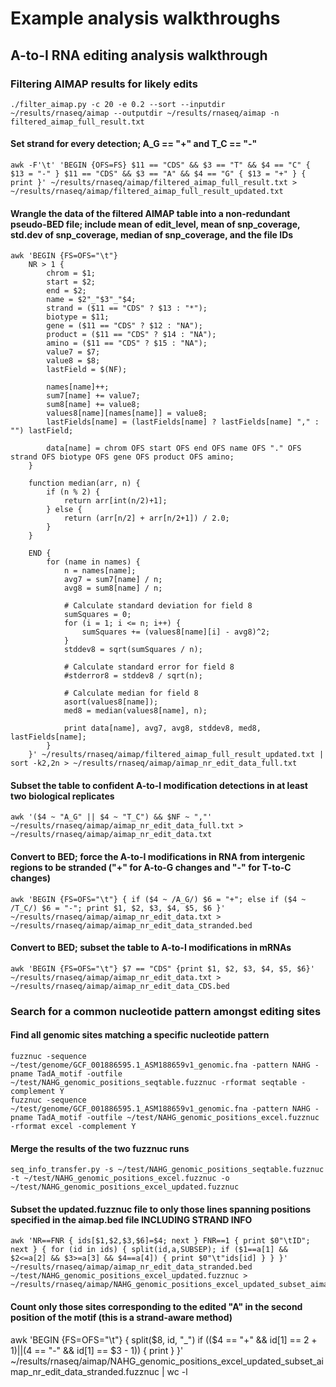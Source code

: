 # Example analysis walkthroughs

## A-to-I RNA editing analysis walkthrough

### Filtering AIMAP results for likely edits
```
./filter_aimap.py -c 20 -e 0.2 --sort --inputdir ~/results/rnaseq/aimap --outputdir ~/results/rnaseq/aimap -n filtered_aimap_full_result.txt
```

#### Set strand for every detection; A_G == "+" and T_C == "-"
```
awk -F'\t' 'BEGIN {OFS=FS} $11 == "CDS" && $3 == "T" && $4 == "C" { $13 = "-" } $11 == "CDS" && $3 == "A" && $4 == "G" { $13 = "+" } { print }' ~/results/rnaseq/aimap/filtered_aimap_full_result.txt > ~/results/rnaseq/aimap/filtered_aimap_full_result_updated.txt
```

#### Wrangle the data of the filtered AIMAP table into a non-redundant pseudo-BED file; include mean of edit_level, mean of snp_coverage, std.dev of snp_coverage, median of snp_coverage, and the file IDs
```
awk 'BEGIN {FS=OFS="\t"}
    NR > 1 {
        chrom = $1;
        start = $2;
        end = $2;
        name = $2"_"$3"_"$4;
        strand = ($11 == "CDS" ? $13 : "*");
        biotype = $11;
        gene = ($11 == "CDS" ? $12 : "NA");
        product = ($11 == "CDS" ? $14 : "NA");
        amino = ($11 == "CDS" ? $15 : "NA");
        value7 = $7;
        value8 = $8;
        lastField = $(NF);

        names[name]++;
        sum7[name] += value7;
        sum8[name] += value8;
        values8[name][names[name]] = value8;
        lastFields[name] = (lastFields[name] ? lastFields[name] "," : "") lastField;

        data[name] = chrom OFS start OFS end OFS name OFS "." OFS strand OFS biotype OFS gene OFS product OFS amino;
    }

    function median(arr, n) {
        if (n % 2) {
            return arr[int(n/2)+1];
        } else {
            return (arr[n/2] + arr[n/2+1]) / 2.0;
        }
    }

    END {
        for (name in names) {
            n = names[name];
            avg7 = sum7[name] / n;
            avg8 = sum8[name] / n;

            # Calculate standard deviation for field 8
            sumSquares = 0;
            for (i = 1; i <= n; i++) {
                sumSquares += (values8[name][i] - avg8)^2;
            }
            stddev8 = sqrt(sumSquares / n);

            # Calculate standard error for field 8
            #stderror8 = stddev8 / sqrt(n);

            # Calculate median for field 8
            asort(values8[name]);
            med8 = median(values8[name], n);

            print data[name], avg7, avg8, stddev8, med8, lastFields[name];
        }
    }' ~/results/rnaseq/aimap/filtered_aimap_full_result_updated.txt | sort -k2,2n > ~/results/rnaseq/aimap/aimap_nr_edit_data_full.txt
```

#### Subset the table to confident A-to-I modification detections in at least two biological replicates
```
awk '($4 ~ "A_G" || $4 ~ "T_C") && $NF ~ ","' ~/results/rnaseq/aimap/aimap_nr_edit_data_full.txt > ~/results/rnaseq/aimap/aimap_nr_edit_data.txt
```

#### Convert to BED; force the A-to-I modifications in RNA from intergenic regions to be stranded ("+" for A-to-G changes and "-" for T-to-C changes)
```
awk 'BEGIN {FS=OFS="\t"} { if ($4 ~ /A_G/) $6 = "+"; else if ($4 ~ /T_C/) $6 = "-"; print $1, $2, $3, $4, $5, $6 }' ~/results/rnaseq/aimap/aimap_nr_edit_data.txt > ~/results/rnaseq/aimap/aimap_nr_edit_data_stranded.bed
```

#### Convert to BED; subset the table to A-to-I modifications in mRNAs
```
awk 'BEGIN {FS=OFS="\t"} $7 == "CDS" {print $1, $2, $3, $4, $5, $6}' ~/results/rnaseq/aimap/aimap_nr_edit_data.txt > ~/results/rnaseq/aimap/aimap_nr_edit_data_CDS.bed
```

### Search for a common nucleotide pattern amongst editing sites
#### Find all genomic sites matching a specific nucleotide pattern
```
fuzznuc -sequence ~/test/genome/GCF_001886595.1_ASM188659v1_genomic.fna -pattern NAHG -pname TadA_motif -outfile ~/test/NAHG_genomic_positions_seqtable.fuzznuc -rformat seqtable -complement Y
fuzznuc -sequence ~/test/genome/GCF_001886595.1_ASM188659v1_genomic.fna -pattern NAHG -pname TadA_motif -outfile ~/test/NAHG_genomic_positions_excel.fuzznuc -rformat excel -complement Y
```

#### Merge the results of the two fuzznuc runs
```
seq_info_transfer.py -s ~/test/NAHG_genomic_positions_seqtable.fuzznuc -t ~/test/NAHG_genomic_positions_excel.fuzznuc -o ~/test/NAHG_genomic_positions_excel_updated.fuzznuc
```

#### Subset the updated.fuzznuc file to only those lines spanning positions specified in the aimap.bed file INCLUDING STRAND INFO
```
awk 'NR==FNR { ids[$1,$2,$3,$6]=$4; next } FNR==1 { print $0"\tID"; next } { for (id in ids) { split(id,a,SUBSEP); if ($1==a[1] && $2<=a[2] && $3>=a[3] && $4==a[4]) { print $0"\t"ids[id] } } }' ~/results/rnaseq/aimap/aimap_nr_edit_data_stranded.bed ~/test/NAHG_genomic_positions_excel_updated.fuzznuc > ~/results/rnaseq/aimap/NAHG_genomic_positions_excel_updated_subset_aimap_nr_edit_data_stranded.fuzznuc
```

#### Count only those sites corresponding to the edited "A" in the second position of the motif (this is a strand-aware method)
awk 'BEGIN {FS=OFS="\t"}
{
  split($8, id, "_")
  if (($4 == "+" && id[1] == $2 + 1) || ($4 == "-" && id[1] == $3 - 1)) {
    print
  }
}' ~/results/rnaseq/aimap/NAHG_genomic_positions_excel_updated_subset_aimap_nr_edit_data_stranded.fuzznuc | wc -l

